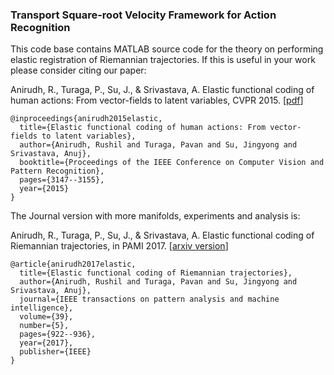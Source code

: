### Transport Square-root Velocity Framework for Action Recognition
This code base contains MATLAB source code for the theory on performing elastic registration of Riemannian trajectories. If this is useful in your work please consider citing our paper:

Anirudh, R., Turaga, P., Su, J., & Srivastava, A. Elastic functional coding of human actions: From vector-fields to latent variables, CVPR 2015. [[pdf](https://www.cv-foundation.org/openaccess/content_cvpr_2015/papers/Anirudh_Elastic_Functional_Coding_2015_CVPR_paper.pdf)]

```
@inproceedings{anirudh2015elastic,
  title={Elastic functional coding of human actions: From vector-fields to latent variables},
  author={Anirudh, Rushil and Turaga, Pavan and Su, Jingyong and Srivastava, Anuj},
  booktitle={Proceedings of the IEEE Conference on Computer Vision and Pattern Recognition},
  pages={3147--3155},
  year={2015}
}
```

The Journal version with more manifolds, experiments and analysis is:

Anirudh, R., Turaga, P., Su, J., & Srivastava, A. Elastic functional coding of Riemannian trajectories, in PAMI 2017. 
[[arxiv version](https://arxiv.org/abs/1603.02200)]

```
@article{anirudh2017elastic,
  title={Elastic functional coding of Riemannian trajectories},
  author={Anirudh, Rushil and Turaga, Pavan and Su, Jingyong and Srivastava, Anuj},
  journal={IEEE transactions on pattern analysis and machine intelligence},
  volume={39},
  number={5},
  pages={922--936},
  year={2017},
  publisher={IEEE}
}
```
